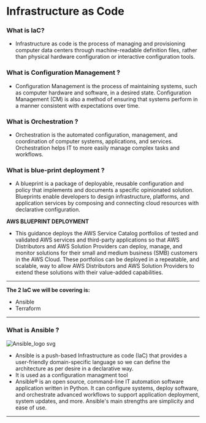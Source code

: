 # Infrastructure as Code 

### What is IaC?

- Infrastructure as code is the process of managing and provisioning computer data centers through machine-readable definition files, rather than physical hardware configuration or interactive configuration tools.
 

### What is Configuration Management ?

- Configuration Management is the process of maintaining systems, such as computer hardware and software, in a desired state. Configuration Management (CM) is also a method of ensuring that systems perform in a manner consistent with expectations over time.
### What is Orchestration ? 

- Orchestration is the automated configuration, management, and coordination of computer systems, applications, and services. Orchestration helps IT to more easily manage complex tasks and workflows.

### What is blue-print deployment ?

- A blueprint is a package of deployable, reusable configuration and policy that implements and documents a specific opinionated solution. Blueprints enable developers to design infrastructure, platforms, and application services by composing and connecting cloud resources with declarative configuration.

**AWS BLUEPRINT DEPLOYMENT**

- This guidance deploys the AWS Service Catalog portfolios of tested and validated AWS services and third-party applications so that AWS Distributors and AWS Solution Providers can deploy, manage, and monitor solutions for their small and medium business (SMB) customers in the AWS Cloud. These portfolios can be deployed in a repeatable, and scalable, way to allow AWS Distributors and AWS Solution Providers to extend these solutions with their value-added capabilities.


---

**The 2 IaC we will be covering is:**

- Ansible 
- Terraform 

---

### What is Ansible ?

![Ansible_logo svg](https://user-images.githubusercontent.com/115224560/201676305-757fbd40-12d4-46fa-9ae0-a72e9b735701.png)


- Ansible is a push-based Infrastructure as code (IaC) that provides a user-friendly domain-specific language so we can define the architecture as per desire in a declarative way.
- It is used as a configuration managment tool 
- Ansible® is an open source, command-line IT automation software application written in Python. It can configure systems, deploy software, and orchestrate advanced workflows to support application deployment, system updates, and more. Ansible's main strengths are simplicity and ease of use.


-----------


